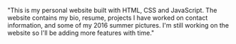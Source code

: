"This is my personal website built with HTML, CSS and JavaScript. The website contains my bio, resume, projects I have worked on contact information, and some of my 
2016 summer pictures. I'm still working on the website so I'll be adding more features with time."
